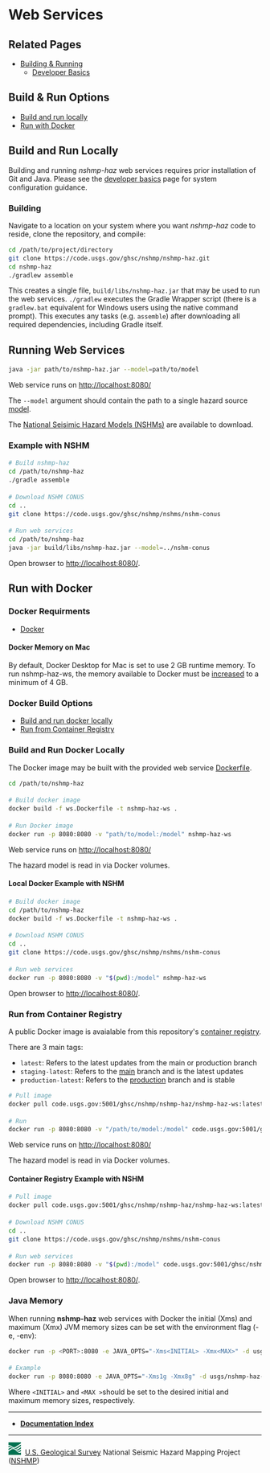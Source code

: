 # Web Services

## Related Pages

* [Building & Running](./Building-&-Running.md#building-&-running)
  * [Developer Basics](./Developer-Basics.md#developer-basics)

## Build & Run Options

* [Build and run locally](#build-and-run-locally)
* [Run with Docker](#run-with-docker)

## Build and Run Locally

Building and running *nshmp-haz* web services requires prior
installation of Git and Java. Please see the [developer basics](./Developer-Basics.md)
page for system configuration guidance.

### Building

Navigate to a location on your system where you want *nshmp-haz* code to reside, clone the
repository, and compile:

```bash
cd /path/to/project/directory
git clone https://code.usgs.gov/ghsc/nshmp/nshmp-haz.git
cd nshmp-haz
./gradlew assemble
```

This creates a single file, `build/libs/nshmp-haz.jar` that may be used to run the web services.
`./gradlew` executes the Gradle Wrapper script (there is a `gradlew.bat` equivalent for Windows
users using the native command prompt). This executes any tasks (e.g. `assemble`) after
downloading all required dependencies, including Gradle itself.

## Running Web Services

```bash
java -jar path/to/nshmp-haz.jar --model=path/to/model
```

Web service runs on [http://localhost:8080/](http://localhost:8080/)

The `--model` argument should contain the path to a single
hazard source [model](./Hazard-Model.md).

The [National Seisimic Hazard Models (NSHMs)](https://code.usgs.gov/ghsc/nshmp/nshms)
are available to download.

### Example with NSHM

```bash
# Build nshmp-haz
cd /path/to/nshmp-haz
./gradle assemble

# Download NSHM CONUS
cd ..
git clone https://code.usgs.gov/ghsc/nshmp/nshms/nshm-conus

# Run web services
cd /path/to/nshmp-haz
java -jar build/libs/nshmp-haz.jar --model=../nshm-conus
```

Open browser to [http://localhost:8080/](http://localhost:8080/).

## Run with Docker

### Docker Requirments

* [Docker](https://docs.docker.com/install/)

#### Docker Memory on Mac

By default, Docker Desktop for Mac is set to use 2 GB runtime memory. To run nshmp-haz-ws, the
memory available to Docker must be [increased](https://docs.docker.com/docker-for-mac/#advanced)
to a minimum of 4 GB.

### Docker Build Options

* [Build and run docker locally](#build-and-run-docker-locally)
* [Run from Container Registry](#run-from-container-registry)

### Build and Run Docker Locally

The Docker image may be built with the provided web service [Dockerfile](../../ws.Dockerfile).

```bash
cd /path/to/nshmp-haz

# Build docker image
docker build -f ws.Dockerfile -t nshmp-haz-ws .

# Run Docker image
docker run -p 8080:8080 -v "path/to/model:/model" nshmp-haz-ws
```

Web service runs on [http://localhost:8080/](http://localhost:8080/)

The hazard model is read in via Docker volumes.

#### Local Docker Example with NSHM

```bash
# Build docker image
cd /path/to/nshmp-haz
docker build -f ws.Dockerfile -t nshmp-haz-ws .

# Download NSHM CONUS
cd ..
git clone https://code.usgs.gov/ghsc/nshmp/nshms/nshm-conus

# Run web services
docker run -p 8080:8080 -v "$(pwd):/model" nshmp-haz-ws
```

Open browser to [http://localhost:8080/](http://localhost:8080/).

### Run from Container Registry

A public Docker image is avaialable from this repository's
[container registry](https://code.usgs.gov/ghsc/nshmp/nshmp-haz/container_registry).

There are 3 main tags:

* `latest`: Refers to the latest updates from the main or production branch
* `staging-latest`: Refers to the
[main](https://code.usgs.gov/ghsc/nshmp/nshmp-haz/-/tree/main) branch and is the latest updates
* `production-latest`: Refers to the
[production](https://code.usgs.gov/ghsc/nshmp/nshmp-haz/-/tree/production) branch and is stable

```bash
# Pull image
docker pull code.usgs.gov:5001/ghsc/nshmp/nshmp-haz/nshmp-haz-ws:latest 

# Run
docker run -p 8080:8080 -v "/path/to/model:/model" code.usgs.gov:5001/ghsc/nshmp/nshmp-haz/nshmp-haz-ws
```

Web service runs on [http://localhost:8080/](http://localhost:8080/)

The hazard model is read in via Docker volumes.

#### Container Registry Example with NSHM

```bash
# Pull image
docker pull code.usgs.gov:5001/ghsc/nshmp/nshmp-haz/nshmp-haz-ws:latest 

# Download NSHM CONUS
cd ..
git clone https://code.usgs.gov/ghsc/nshmp/nshms/nshm-conus

# Run web services
docker run -p 8080:8080 -v "$(pwd):/model" code.usgs.gov:5001/ghsc/nshmp/nshmp-haz/nshmp-haz-ws
```

Open browser to [http://localhost:8080/](http://localhost:8080/).

### Java Memory

When running **nshmp-haz** web services with Docker
the initial (Xms) and maximum (Xmx) JVM memory sizes can
be set with the environment flag (-e, -env):

```bash
docker run -p <PORT>:8080 -e JAVA_OPTS="-Xms<INITIAL> -Xmx<MAX>" -d usgs/nshmp-haz-ws

# Example
docker run -p 8080:8080 -e JAVA_OPTS="-Xms1g -Xmx8g" -d usgs/nshmp-haz-ws
```

Where `<INITIAL>` and `<MAX >`should be set to the desired initial and maximum memory sizes,
respectively.

---

* [**Documentation Index**](../README.md)

---
![USGS logo](./images/usgs-icon.png) &nbsp;[U.S. Geological Survey](https://www.usgs.gov)
National Seismic Hazard Mapping Project ([NSHMP](https://earthquake.usgs.gov/hazards/))
